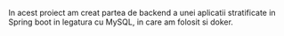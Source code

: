 In acest proiect am creat partea de backend a unei aplicatii stratificate in Spring boot in legatura cu MySQL, in care am folosit si doker.
